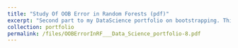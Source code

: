 ```yaml
---
title: "Study Of OOB Error in Random Forests (pdf)"
excerpt: "Second part to my DataScience portfolio on bootstrapping. This time investigating how bootstrapping is used in Random forests. Consequentially, we have out of bag samples which can be used as an alternative to cross validation methods. I wanted to investigate the error using OOB over CV for different values of 'max_features' in the random forest."
collection: portfolio
permalink: /files/OOBErrorInRF___Data_Science_portfolio-8.pdf
---
```

